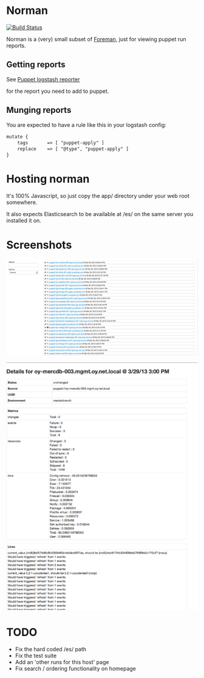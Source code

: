 # Norman

[![Build Status](https://travis-ci.org/youdevise/norman.png)](https://travis-ci.org/youdevise/norman)

Norman is a (very) small subset of [Foreman](http://theforeman.org/), just
for viewing puppet run reports.

## Getting reports

See [Puppet logstash reporter](https://github.com/youdevise/puppet-logstash-reporter/)

for the report you need to add to puppet.

## Munging reports

You are expected to have a rule like this in your logstash config:

    mutate {
        tags       => [ "puppet-apply" ]
        replace    => [ "@type", "puppet-apply" ]
    }

# Hosting norman

It's 100% Javascript, so just copy the app/ directory under your web root
somewhere.

It also expects Elasticsearch to be available at /es/ on the same server
you installed it on.

# Screenshots

![Overview](overview.png)

![Details](detail.png)

# TODO

  * Fix the hard coded /es/ path
  * Fix the test suite
  * Add an 'other runs for this host' page
  * Fix search / ordering functionality on homepage

